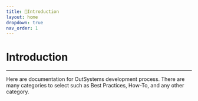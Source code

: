 ```yaml
---
title: 📢Introduction
layout: home
dropdown: true
nav_order: 1
---
```


# **Introduction**
---
Here are documentation for OutSystems development process. There are many categories to select such as Best Practices, How-To, and any other category.
